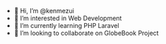 - 👋 Hi, I’m @kenmezui
- 👀 I’m interested in Web Development
- 🌱 I’m currently learning PHP Laravel
- 💞️ I’m looking to collaborate on GlobeBook Project

<!---
kenmezui/kenmezui is a ✨ special ✨ repository because its `README.md` (this file) appears on your GitHub profile.
You can click the Preview link to take a look at your changes.
--->
